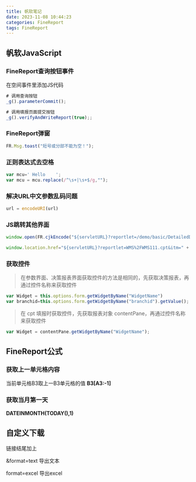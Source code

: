 ```yaml
---
title: 帆软笔记
date: 2023-11-08 10:44:23
categories: FineReport
tags: FineReport
---
```


## 帆软JavaScript

### FineReport查询按钮事件

在空间事件里添加JS代码

```javascript
# 调用查询按钮
_g().parameterCommit();
```

```javascript
# 调用填报页面提交按钮
_g().verifyAndWriteReport(true);;
```
<!--more-->


### FineReport弹窗

```javascript
FR.Msg.toast("短号或分部不能为空！");
```

### 正则表达式去空格

```javascript
var mcu=' Hello    ';
var mcu = mcu.replace(/^\s+|\s+$/g,"");

```

### 解决URL中文参数乱码问题

```javascript
url = encodeURI(url)
```

### JS跳转其他界面

```javascript
window.open(FR.cjkEncode("${servletURL}?reportlet=/demo/basic/DetailedDrillB.cpt&订单号=" + id + "&format=excel"));
```

```javascript
window.location.href="${servletURL}?reportlet=WMS%2FWMS111.cpt&itm=" + itm + "&lotn="+lotn+"&doco="+doco+"&rq="+rq+"";
```

### 获取控件

> 在参数界面、决策报表界面获取控件的方法是相同的，先获取决策报表，再通过控件名称来获取控件 

```javascript
var Widget = this.options.form.getWidgetByName("WidgetName")
var branchid=this.options.form.getWidgetByName("branchid").getValue();
```

> 在 cpt 填报时获取控件，先获取报表对象 contentPane，再通过控件名称来获取控件

```javascript
var Widget = contentPane.getWidgetByName("WidgetName");
```

## FineReport公式

### 获取上一单元格内容

 当前单元格B3取上一B3单元格的值
**B3[A3:-1]**

### 获取当月第一天

**DATEINMONTH(TODAY(),1)**


## 自定义下载



链接结尾加上

&format=text    导出文本

format=excel     导出excel

## 